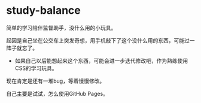 # study-balance
简单的学习陪伴监督助手，没什么用的小玩具。

起因是自己坐在公交车上突发奇想，用手机敲下了这个没什么用的东西，可能过一阵子就忘了。
- 如果自己以后能想起来这个东西，可能会进一步迭代修改吧，作为熟练使用CSS的学习玩具。

现在肯定是还有一堆bug，等着慢慢修改。

自己主要是试试，怎么使用GitHub Pages。
